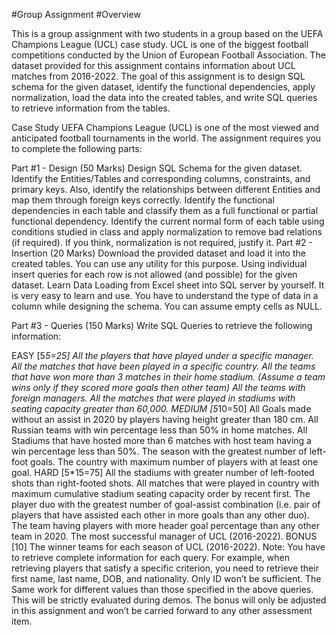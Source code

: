 #Group Assignment
#Overview

This is a group assignment with two students in a group based on the UEFA Champions League (UCL) case study. UCL is one of the biggest football competitions conducted by the Union of European Football Association. The dataset provided for this assignment contains information about UCL matches from 2016-2022. The goal of this assignment is to design SQL schema for the given dataset, identify the functional dependencies, apply normalization, load the data into the created tables, and write SQL queries to retrieve information from the tables.

Case Study
UEFA Champions League (UCL) is one of the most viewed and anticipated football tournaments in the world. The assignment requires you to complete the following parts:

Part #1 - Design (50 Marks)
Design SQL Schema for the given dataset. Identify the Entities/Tables and corresponding columns, constraints, and primary keys. Also, identify the relationships between different Entities and map them through foreign keys correctly.
Identify the functional dependencies in each table and classify them as a full functional or partial functional dependency.
Identify the current normal form of each table using conditions studied in class and apply normalization to remove bad relations (if required). If you think, normalization is not required, justify it.
Part #2 - Insertion (20 Marks)
Download the provided dataset and load it into the created tables. You can use any utility for this purpose. Using individual insert queries for each row is not allowed (and possible) for the given dataset. Learn Data Loading from Excel sheet into SQL server by yourself. It is very easy to learn and use. You have to understand the type of data in a column while designing the schema. You can assume empty cells as NULL.

Part #3 - Queries (150 Marks)
Write SQL Queries to retrieve the following information:

EASY [5*5=25]
All the players that have played under a specific manager.
All the matches that have been played in a specific country.
All the teams that have won more than 3 matches in their home stadium. (Assume a team wins only if they scored more goals then other team)
All the teams with foreign managers.
All the matches that were played in stadiums with seating capacity greater than 60,000.
MEDIUM [5*10=50]
All Goals made without an assist in 2020 by players having height greater than 180 cm.
All Russian teams with win percentage less than 50% in home matches.
All Stadiums that have hosted more than 6 matches with host team having a win percentage less than 50%.
The season with the greatest number of left-foot goals.
The country with maximum number of players with at least one goal.
HARD [5*15=75]
All the stadiums with greater number of left-footed shots than right-footed shots.
All matches that were played in country with maximum cumulative stadium seating capacity order by recent first.
The player duo with the greatest number of goal-assist combination (i.e. pair of players that have assisted each other in more goals than any other duo).
The team having players with more header goal percentage than any other team in 2020.
The most successful manager of UCL (2016-2022).
BONUS [10]
The winner teams for each season of UCL (2016-2022).
Note: You have to retrieve complete information for each query. For example, when retrieving players that satisfy a specific criterion, you need to retrieve their first name, last name, DOB, and nationality. Only ID won’t be sufficient. The Same work for different values than those specified in the above queries. This will be
strictly evaluated during demos. The bonus will only be adjusted in this
assignment and won’t be carried forward to any other assessment item.
